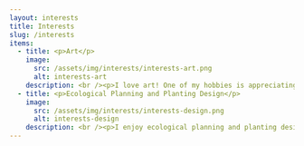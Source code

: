 ```yaml
---
layout: interests
title: Interests
slug: /interests
items:
  - title: <p>Art</p>
    image:
      src: /assets/img/interests/interests-art.png
      alt: interests-art
    description: <br /><p>I love art! One of my hobbies is appreciating traditional artworks and collecting beautiful pictures no matter paintings or photos. I do some painting too, and I dabble in making animation recently. I always put my works on <a href="https://space.bilibili.com/659367/video">Bilibili</a>.</p><br />
  - title: <p>Ecological Planning and Planting Design</p>
    image:
      src: /assets/img/interests/interests-design.png
      alt: interests-design
    description: <br /><p>I enjoy ecological planning and planting design. And I would like to make my planning more rational.</p><br />
---
```



<br />
<br />
